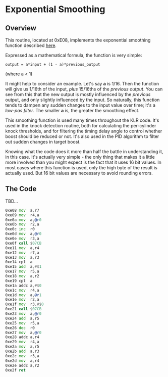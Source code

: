 # Exponential Smoothing

## Overview

This routine, located at 0xE08, implements the exponential smoothing function described [here](https://en.wikipedia.org/wiki/Exponential_smoothing). 

Expressed as a mathematical formula, the function is very simple:

```
output = a*input + (1 - a)*previous_output
```

(where a < 1)

It might help to consider an example. Let's say __a__ is 1/16. Then the function will give us 1/16th of the input, *plus* 15/16ths of the *previous output*. You can see from this that the new output is mostly influenced by the *previous* output, and only slightly influenced by the input. So naturally, this function tends to dampen any sudden changes to the input value over time; it's a *low-pas filter*. The smaller __a__ is, the greater the smoothing effect.  

This smoothing function is used many times throughout the KLR code. It's used in the knock detection routine, both for calculating the per-cylinder knock thresholds, and for filtering the timing delay angle to control whether boost should be reduced or not. It's also used in the PID algorithm to filter out sudden changes in target boost. 

Knowing what the code does it more than half the battle in understanding it, in this case. It's actually very simple - the only thing that makes it a little more involved than you might expect is the fact that it uses 16 bit values. In most cases where this function is used, only the high byte of the result is actually used. But 16 bit values are necessary to avoid rounding errors. 

## The Code

TBD...

```asm
0xe08 mov  a,r7
0xe09 mov  r4,a
0xe0a mov  a,@r0
0xe0b mov  r2,a
0xe0c inc  r0
0xe0d mov  a,@r0
0xe0e mov  r3,a
0xe0f call $07CB
0xe11 mov  a,r4
0xe12 mov  r7,a
0xe13 mov  a,r3
0xe14 cpl  a
0xe15 add  a,#$1
0xe17 mov  r5,a
0xe18 mov  a,r2
0xe19 cpl  a
0xe1a addc a,#$0
0xe1c mov  r4,a
0xe1d mov  a,@r1
0xe1e mov  r2,a
0xe1f mov  r3,#$0
0xe21 call $07CB
0xe23 mov  a,@r0
0xe24 add  a,r5
0xe25 mov  r5,a
0xe26 dec  r0
0xe27 mov  a,@r0
0xe28 addc a,r4
0xe29 mov  r4,a
0xe2a mov  a,r5
0xe2b add  a,r3
0xe2c mov  r3,a
0xe2d mov  a,r4
0xe2e addc a,r2
0xe2f ret
```
